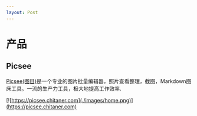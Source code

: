 ```yaml
---
layout: Post
---
```


# 产品
## Picsee
[Picsee(图目)](https://picsee.chitaner.com)是一个专业的图片批量编辑器，照片查看整理，截图，Markdown图床工具。一流的生产力工具，极大地提高工作效率.

[![https://picsee.chitaner.com](./images/home.png)](https://picsee.chitaner.com)